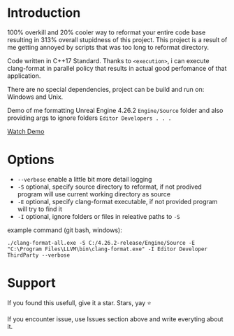 # Introduction
100% overkill and 20% cooler way to reformat your entire code base resulting in 313% overall stupidness of this project.
This project is a result of me getting annoyed by scripts that was too long to reformat directory.

Code written in C++17 Standard.
Thanks to `<execution>`, i can execute clang-format in parallel policy that results in actual good perfomance of that application. 

There are no special dependencies, project can be build and run on: Windows and Unix. 

Demo of me formatting Unreal Engine 4.26.2 `Engine/Source` folder and also providing args to ignore folders `Editor Developers . . .`

[Watch Demo](https://youtu.be/9gjA-pANNsA)

# Options
- `--verbose` enable a little bit more detail logging
- `-S` optional, specify source directory to reformat, if not prodived program will use current working directory as source
- `-E` optional, specify clang-format executable, if not provided program will try to find it
- `-I` optional, ignore folders or files in releative paths to `-S`

example command (git bash, windows):

`./clang-format-all.exe -S C:/4.26.2-release/Engine/Source -E "C:\Program Files\LLVM\bin\clang-format.exe" -I Editor Developer ThirdParty --verbose`

# Support
If you found this usefull, give it a star. Stars, yay ⭐

If you encounter issue, use Issues section above and write everyting about it.
